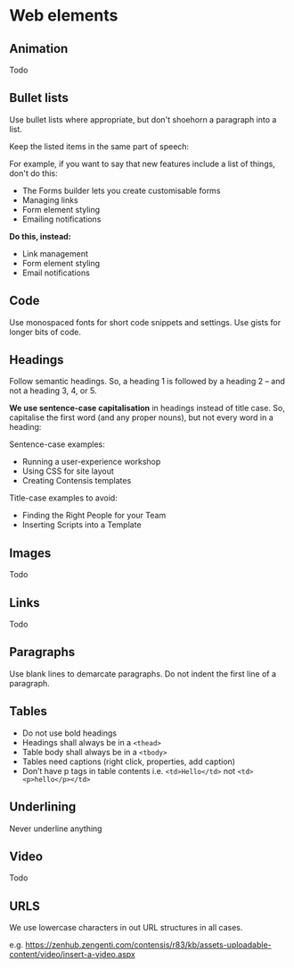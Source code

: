 # Web elements

## Animation
Todo

## Bullet lists
Use bullet lists where appropriate, but don't shoehorn a paragraph into a list.

Keep the listed items in the same part of speech:

For example, if you want to say that new features include a list of things, don't do this:

- The Forms builder lets you create customisable forms
- Managing links
- Form element styling
- Emailing notifications

**Do this, instead:**

- Link management
- Form element styling
- Email notifications

## Code
Use monospaced fonts for short code snippets and settings. Use gists for longer bits of code.

## Headings
Follow semantic headings. So, a heading 1 is followed by a heading 2 – and not a heading 3, 4, or 5.

**We use sentence-case capitalisation** in headings instead of title case. So, capitalise the first word (and any proper nouns), but not every word in a heading:

Sentence-case examples:
- Running a user-experience workshop
- Using CSS for site layout
- Creating Contensis templates

Title-case examples to avoid:
- Finding the Right People for your Team
- Inserting Scripts into a Template

## Images
Todo

## Links
Todo

## Paragraphs
Use blank lines to demarcate paragraphs. Do not indent the first line of a paragraph.

## Tables
- Do not use bold headings
- Headings shall always be in a `<thead>`
- Table body shall always be in a `<tbody>`
- Tables need captions (right click, properties, add caption)
- Don’t have p tags in table contents i.e. `<td>Hello</td>` not `<td><p>hello</p></td>`


## Underlining
Never underline anything

## Video
Todo

## URLS
We use lowercase characters in out URL structures in all cases.

e.g. https://zenhub.zengenti.com/contensis/r83/kb/assets-uploadable-content/video/insert-a-video.aspx
